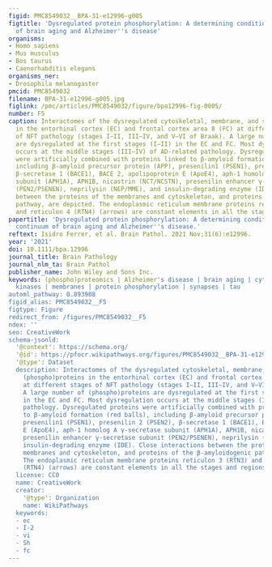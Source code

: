 ```yaml
---
figid: PMC8549032__BPA-31-e12996-g005
figtitle: 'Dysregulated protein phosphorylation: A determining condition in the continuum
  of brain aging and Alzheimer''s disease'
organisms:
- Homo sapiens
- Mus musculus
- Bos taurus
- Caenorhabditis elegans
organisms_ner:
- Drosophila melanogaster
pmcid: PMC8549032
filename: BPA-31-e12996-g005.jpg
figlink: /pmc/articles/PMC8549032/figure/bpa12996-fig-0005/
number: F5
caption: Interactomes of the dysregulated cytoskeletal, membrane, and synaptic (phospho)proteins
  in the entorhinal cortex (EC) and frontal cortex area 8 (FC) at different stages
  of NFT pathology (stages I–II, III–IV, and V–VI of Braak). A large number of (phospho)proteins
  are dysregulated at the first stages (I–II) in the EC and FC. Most dysregulation
  occurs at the middle stages (III–IV) of AD‐related pathology. Dysregulated proteins
  were artificially combined with proteins linked to β‐amyloid formation (red balls),
  including β‐amyloid precursor protein (APP), presenilin1 (PSEN1), presenilin 2 (PSEN2),
  β‐secretase 1 (BACE1), BACE 2, apolipoprotein E (ApoE4), aph‐1 homolog A γ‐secretase
  subunit (APH1A), APH1B, nicastrin (NCT/NCSTN), presenilin enhancer γ‐secretase subunit
  (PEN2/PSENEN), neprilysin (NEP/MME), and insulin‐degrading enzyme (IDE). Close interactions
  between the proteins of the membranes and cytoskeleton, and proteins of the β‐amyloidogenic
  pathway, are depicted. The endoplasmic reticulum membrane proteins reticulon 3 (RTN3)
  and reticulon 4 (RTN4) (arrows) are constant elements in all the stages and regions
papertitle: 'Dysregulated protein phosphorylation: A determining condition in the
  continuum of brain aging and Alzheimer''s disease.'
reftext: Isidro Ferrer, et al. Brain Pathol. 2021 Nov;31(6):e12996.
year: '2021'
doi: 10.1111/bpa.12996
journal_title: Brain Pathology
journal_nlm_ta: Brain Pathol
publisher_name: John Wiley and Sons Inc.
keywords: (phospho)proteomics | Alzheimer's disease | brain aging | cytoskeleton |
  kinases | membranes | protein phosphorylation | synapses | tau
automl_pathway: 0.893908
figid_alias: PMC8549032__F5
figtype: Figure
redirect_from: /figures/PMC8549032__F5
ndex: ''
seo: CreativeWork
schema-jsonld:
  '@context': https://schema.org/
  '@id': https://pfocr.wikipathways.org/figures/PMC8549032__BPA-31-e12996-g005.html
  '@type': Dataset
  description: Interactomes of the dysregulated cytoskeletal, membrane, and synaptic
    (phospho)proteins in the entorhinal cortex (EC) and frontal cortex area 8 (FC)
    at different stages of NFT pathology (stages I–II, III–IV, and V–VI of Braak).
    A large number of (phospho)proteins are dysregulated at the first stages (I–II)
    in the EC and FC. Most dysregulation occurs at the middle stages (III–IV) of AD‐related
    pathology. Dysregulated proteins were artificially combined with proteins linked
    to β‐amyloid formation (red balls), including β‐amyloid precursor protein (APP),
    presenilin1 (PSEN1), presenilin 2 (PSEN2), β‐secretase 1 (BACE1), BACE 2, apolipoprotein
    E (ApoE4), aph‐1 homolog A γ‐secretase subunit (APH1A), APH1B, nicastrin (NCT/NCSTN),
    presenilin enhancer γ‐secretase subunit (PEN2/PSENEN), neprilysin (NEP/MME), and
    insulin‐degrading enzyme (IDE). Close interactions between the proteins of the
    membranes and cytoskeleton, and proteins of the β‐amyloidogenic pathway, are depicted.
    The endoplasmic reticulum membrane proteins reticulon 3 (RTN3) and reticulon 4
    (RTN4) (arrows) are constant elements in all the stages and regions
  license: CC0
  name: CreativeWork
  creator:
    '@type': Organization
    name: WikiPathways
  keywords:
  - ec
  - I-2
  - vi
  - Sh
  - fc
---
```

